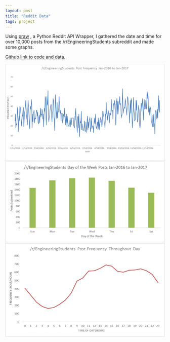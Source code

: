 ```yaml
---
layout: post
title: "Reddit Data"
tags: project
---
```








 Using
 [praw](https://praw.readthedocs.io/en/latest/#) 
 , a Python Reddit API Wrapper, I gathered the date and time for over 10,000 posts from the /r/EngineeringStudents subreddit and made some graphs.




[Github link to code and data.](https://github.com/austinpursley/Reddit-Data-Experiment-With-Python-Code-and-Data) 



![Year Post Frequency Graph](/assets/images/year_post_freq.png)
![Day of the Week Graph](/assets/images/dayofweek1.png)
![Day Post Frequency Graph](/assets/images/day_post_freq.png)
